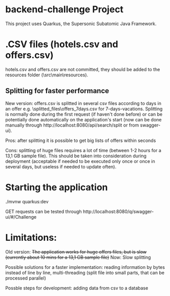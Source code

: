 # backend-challenge Project

This project uses Quarkus, the Supersonic Subatomic Java Framework.

# .CSV files (hotels.csv and offers.csv)
hotels.csv and offers.csv are not committed, they should be added to the resources folder (\src\main\resources). 

## Splitting for faster performance
New version: offers.csv is splitted in several csv files according to days in an offer e.g. \splitted_files\offers_7days.csv  for 7-days-vacations. Splitting is normally done during the first request (if haven't done before) or can be potentially done automatically on the application's start (now can be done manually through http://localhost:8080/api/search/split or from swagger-ui).

Pros: after splitting it is possible to get big lists of offers within seconds

Cons: splitting of huge files requires a lot of time (between 1-2 hours for a 13,1 GB sample file). This should be taken into consideration during deployment (acceptable if needed to be executed only once or once in several days, but useless if needed to update often).

# Starting the application
./mvnw quarkus:dev 

GET requests can be tested through
http://localhost:8080/q/swagger-ui/#/Challenge

# Limitations:
Old version: ~~The application works for huge offers files, but is slow (currently about 10 mins for a 13,1 GB sample file)~~
Now: Slow splitting

Possible solutions for a faster implementation: reading information by bytes instead of line by line, multi-threading (split file into small parts, that can be processed parallel)

Possble steps for development: adding data from csv to a database
